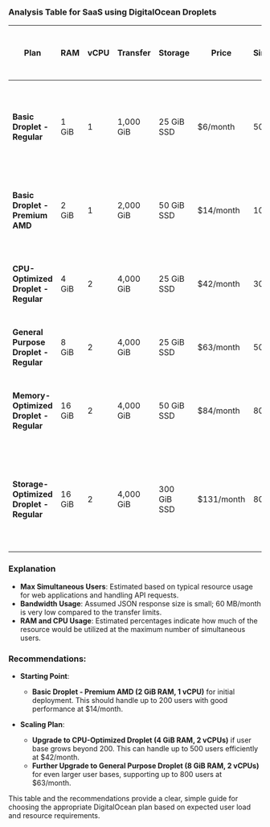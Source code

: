 ### Analysis Table for SaaS using DigitalOcean Droplets

| **Plan**                                 | **RAM** | **vCPU** | **Transfer** | **Storage** | **Price**  | **Max Simultaneous Users** | **Bandwidth Usage** (2000 API requests/day) | **RAM Usage (% at Max Users)** | **CPU Usage (% at Max Users)** | **Comments**                                                                                                                                     |
|------------------------------------------|---------|----------|--------------|-------------|------------|-----------------------------|----------------------------------------------|------------------------------|------------------------------|--------------------------------------------------------------------------------------------------------------------------------------------------|
| **Basic Droplet - Regular**              | 1 GiB   | 1        | 1,000 GiB    | 25 GiB SSD  | $6/month   | 50-100                      | Well within limit (60 MB/month)             | High (75-90%)                | High (75-90%)                | Suitable for initial testing and very small user base. May experience CPU and RAM bottlenecks.                                                  |
| **Basic Droplet - Premium AMD**          | 2 GiB   | 1        | 2,000 GiB    | 50 GiB SSD  | $14/month  | 100-200                     | Well within limit (60 MB/month)             | Moderate to High (60-80%)    | Moderate to High (60-80%)    | Good for moderate traffic. Cost-effective and provides better performance.                                                                       |
| **CPU-Optimized Droplet - Regular**      | 4 GiB   | 2        | 4,000 GiB    | 25 GiB SSD  | $42/month  | 300-500                     | Well within limit (60 MB/month)             | Moderate (50-70%)            | Moderate (50-70%)            | Suitable for higher user load. Good balance between cost and performance.                                                                        |
| **General Purpose Droplet - Regular**    | 8 GiB   | 2        | 4,000 GiB    | 25 GiB SSD  | $63/month  | 500-800                     | Well within limit (60 MB/month)             | Low to Moderate (30-50%)     | Low to Moderate (30-50%)     | Ideal for substantial user base with reliable performance.                                                                                       |
| **Memory-Optimized Droplet - Regular**   | 16 GiB  | 2        | 4,000 GiB    | 50 GiB SSD  | $84/month  | 800-1000                    | Well within limit (60 MB/month)             | Low (20-40%)                 | Low to Moderate (30-50%)     | Excellent for large user base, particularly if applications are memory intensive.                                                                |
| **Storage-Optimized Droplet - Regular**  | 16 GiB  | 2        | 4,000 GiB    | 300 GiB SSD | $131/month | 800-1000                    | Well within limit (60 MB/month)             | Low (20-40%)                 | Low to Moderate (30-50%)     | Best for applications needing significant storage, not necessarily needed for a dashboard-focused application.                                   |

### Explanation
- **Max Simultaneous Users**: Estimated based on typical resource usage for web applications and handling API requests.
- **Bandwidth Usage**: Assumed JSON response size is small; 60 MB/month is very low compared to the transfer limits.
- **RAM and CPU Usage**: Estimated percentages indicate how much of the resource would be utilized at the maximum number of simultaneous users.

### Recommendations:
- **Starting Point**: 
  - **Basic Droplet - Premium AMD (2 GiB RAM, 1 vCPU)** for initial deployment. This should handle up to 200 users with good performance at $14/month.
  
- **Scaling Plan**:
  - **Upgrade to CPU-Optimized Droplet (4 GiB RAM, 2 vCPUs)** if user base grows beyond 200. This can handle up to 500 users efficiently at $42/month.
  - **Further Upgrade to General Purpose Droplet (8 GiB RAM, 2 vCPUs)** for even larger user bases, supporting up to 800 users at $63/month.

This table and the recommendations provide a clear, simple guide for choosing the appropriate DigitalOcean plan based on expected user load and resource requirements.
